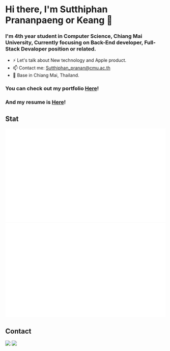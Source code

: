 # Hi there, I'm Sutthiphan Prananpaeng or Keang 👋
### I'm 4th year student in Computer Science, Chiang Mai University, Currently focusing on Back-End developer, Full-Stack Devaloper  position or related.
- ⚡ Let's talk about New technology and Apple product.
- 📫 Contact me: Sutthiphan_pranan@cmu.ac.th
- 🔭 Base in Chiang Mai, Thailand.

### You can check out my portfolio [Here](http://sutthiphankeang.github.io/Resume_Web)!
### And my resume is [Here](https://drive.google.com/file/d/1w7P_2Pkxz56vrXUD2gFPK_ftIapAJMbM/view?usp=share_link)!






<!--
**sutthiphanKeang/sutthiphanKeang** is a ✨ _special_ ✨ repository because its `README.md` (this file) appears on your GitHub profile.

Here are some ideas to get you started:

- 🔭 I’m currently working on ...
- 🌱 I’m currently learning ...
- 👯 I’m looking to collaborate on ...
- 🤔 I’m looking for help with ...
- 💬 Ask me about ...
- 📫 How to reach me: ...
- 😄 Pronouns: ...
- ⚡ Fun fact: ...
-->
## Stat
![](https://raw.githubusercontent.com/sutthiphanKeang/github-stats/master/generated/overview.svg#gh-dark-mode-only)
![](https://raw.githubusercontent.com/sutthiphanKeang/github-stats/master/generated/languages.svg#gh-dark-mode-only)

## Contact
<a href="https://www.linkedin.com/in/sutthiphan-prananpaeng-88633b232/"  target="_blank"><img src="https://img.shields.io/badge/LinkedIn-0077B5?style=for-the-badge&logo=linkedin&logoColor=white"/></a>
<a href="mailto:sutthiphan_pranan@cmu.ac.th" target="_blank"><img src="https://img.shields.io/badge/Outlook-0078D4?style=for-the-badge&logo=microsoft-outlook&logoColor=white"/></a>
